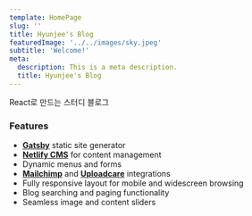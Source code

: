 ```yaml
---
template: HomePage
slug: ''
title: Hyunjee's Blog
featuredImage: '../../images/sky.jpeg'
subtitle: 'Welcome!'
meta:
  description: This is a meta description.
  title: Hyunjee's Blog
---
```


React로 만드는 스터디 블로그
### Features

- **[Gatsby](https://gatsbyjs.org)** static site generator
- **[Netlify CMS](https://github.com/netlify/netlify-cms)** for content management
- Dynamic menus and forms
- **[Mailchimp](http://mailchimp.com)** and **[Uploadcare](https://uploadcare.com)** integrations
- Fully responsive layout for mobile and widescreen browsing
- Blog searching and paging functionality
- Seamless image and content sliders
